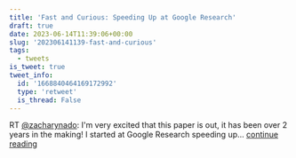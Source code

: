 ```yaml
---
title: 'Fast and Curious: Speeding Up at Google Research'
draft: true
date: 2023-06-14T11:39:06+00:00
slug: '202306141139-fast-and-curious'
tags:
  - tweets
is_tweet: true
tweet_info:
  id: '1668840464169172992'
  type: 'retweet'
  is_thread: False
---
```




RT [@zacharynado](https://x.com/zacharynado): I'm very excited that this paper is out, it has been over 2 years in the making! I started at Google Research speeding up… [continue reading](https://x.com/sytelus/status/1668840464169172992)
